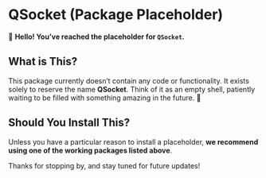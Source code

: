 # QSocket (Package Placeholder)

👋 **Hello! You’ve reached the placeholder for `QSocket`.**

## What is This?

This package currently doesn’t contain any code or functionality. It exists solely to reserve the name **QSocket**. Think of it as an empty shell, patiently waiting to be filled with something amazing in the future. 🌌

## Should You Install This?

Unless you have a particular reason to install a placeholder, **we recommend using one of the working packages listed above**.

Thanks for stopping by, and stay tuned for future updates!
